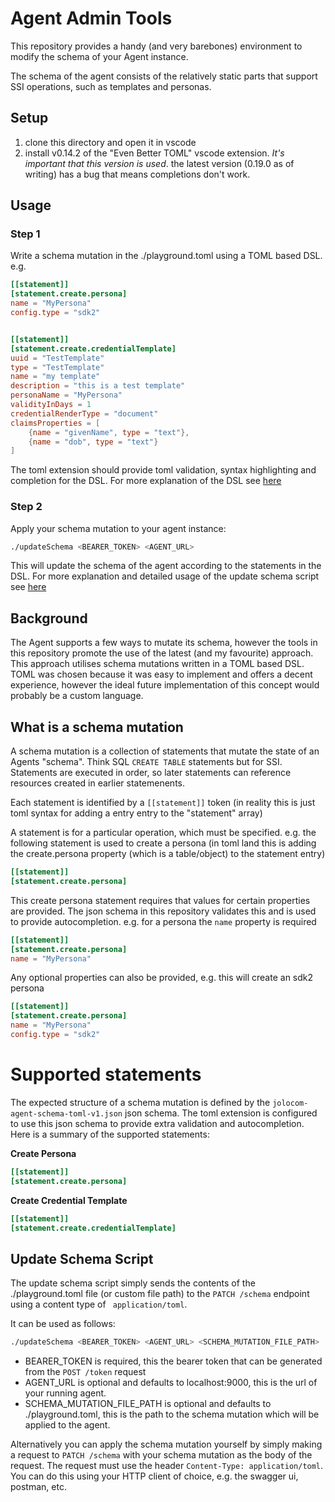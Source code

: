 # Agent Admin Tools
This repository provides a handy (and very barebones) environment to modify the schema of your Agent instance.

The schema of the agent consists of the relatively static parts that support SSI operations, such as templates and personas.

## Setup
1. clone this directory and open it in vscode
2. install v0.14.2 of the "Even Better TOML" vscode extension. *It's important that this version is used*. the latest version (0.19.0 as of writing) has a bug that means completions don't work.

## Usage

### Step 1
Write a schema mutation in the ./playground.toml using a TOML based DSL. e.g.

```toml
[[statement]]
[statement.create.persona]
name = "MyPersona"
config.type = "sdk2"


[[statement]]
[statement.create.credentialTemplate]
uuid = "TestTemplate"
type = "TestTemplate"
name = "my template"
description = "this is a test template"
personaName = "MyPersona"
validityInDays = 1
credentialRenderType = "document"
claimsProperties = [
    {name = "givenName", type = "text"},
    {name = "dob", type = "text"}
]
```


The toml extension should provide toml validation, syntax highlighting and completion for the DSL. For more explanation of the DSL see [here](#what-is-a-schema-mutation)

### Step 2
Apply your schema mutation to your agent instance:

```sh
./updateSchema <BEARER_TOKEN> <AGENT_URL>
```

This will update the schema of the agent according to the statements in the DSL. For more explanation and detailed usage of the update schema script see [here](#update-schema-details)


## Background 
The Agent supports a few ways to mutate its schema, however the tools in this repository promote the use of the latest (and my favourite) approach. This approach utilises schema mutations written in a TOML based DSL. TOML was chosen because it was easy to implement and offers a decent experience, however the ideal future implementation of this concept would probably be a custom language. 

## What is a schema mutation
A schema mutation is a collection of statements that mutate the state of an Agents "schema". Think SQL `CREATE TABLE` statements but for SSI. Statements are executed in order, so later statements can reference resources created in earlier statemenents. 

Each statement is identified by a ```[[statement]]``` token (in reality this is just toml syntax for adding a entry entry to the "statement" array) 

A statement is for a particular operation, which must be specified. e.g. the following statement is used to create a persona (in toml land this is adding the create.persona property (which is a table/object) to the statement entry)
```toml
[[statement]]
[statement.create.persona]
```
This create persona statement requires that values for certain properties are provided. The json schema in this repository validates this and is used to provide autocompletion. e.g. for a persona the `name` property is required

```toml
[[statement]]
[statement.create.persona]
name = "MyPersona"
```

Any optional properties can also be provided, e.g. this will create an sdk2 persona

```toml
[[statement]]
[statement.create.persona]
name = "MyPersona"
config.type = "sdk2"
```

# Supported statements
The expected structure of a schema mutation is defined by the `jolocom-agent-schema-toml-v1.json` json schema. The toml extension is configured to use this json schema to provide extra validation and autocompletion. Here is a summary of the supported statements:

**Create Persona**
```toml
[[statement]]
[statement.create.persona]
```

**Create Credential Template**
```toml
[[statement]]
[statement.create.credentialTemplate]
```

## Update Schema Script

The update schema script simply sends the contents of the ./playground.toml file (or custom file path) to the `PATCH /schema` endpoint using a content type of ` application/toml`.

It can be used as follows:
```sh
./updateSchema <BEARER_TOKEN> <AGENT_URL> <SCHEMA_MUTATION_FILE_PATH>
```
* BEARER_TOKEN is required, this the bearer token that can be generated from the `POST /token` request
* AGENT_URL is optional and defaults to localhost:9000, this is the url of your running agent.
* SCHEMA_MUTATION_FILE_PATH is optional and defaults to ./playground.toml, this is the path to the schema mutation which will be applied to the agent.


Alternatively you can apply the schema mutation yourself by simply making a request to `PATCH /schema` with your schema mutation as the body of the request. The request must use the header `Content-Type: application/toml`. You can do this using your HTTP client of choice, e.g. the swagger ui, postman, etc.